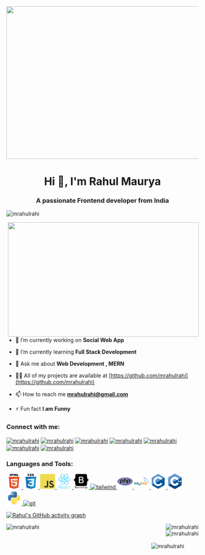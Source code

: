 <img src="https://camo.githubusercontent.com/c1dcb74cc1c1835b1d716f5051499a2814c683c806b15f04b0eba492863703e9/68747470733a2f2f63646e2e6472696262626c652e636f6d2f75736572732f3733303730332f73637265656e73686f74732f363538313234332f6176656e746f2e676966" height="400" width="1000" />

<h1 align="center">Hi 👋, I'm Rahul Maurya</h1>
<h3 align="center">A passionate Frontend developer from India</h3>

<p align="left"> <img src="https://komarev.com/ghpvc/?username=mrahulrahi&label=Profile%20views&color=0e75b6&style=flat" alt="mrahulrahi" /> </p>

<img align="right" src="https://camo.githubusercontent.com/cae12fddd9d6982901d82580bdf321d81fb299141098ca1c2d4891870827bf17/68747470733a2f2f6d69726f2e6d656469756d2e636f6d2f6d61782f313336302f302a37513379765349765f7430696f4a2d5a2e676966" height="300" width="500" />

- 🔭 I’m currently working on **Social Web App**

- 🌱 I’m currently learning **Full Stack Development**

- 💬 Ask me about **Web Development , MERN**

- 👨‍💻 All of my projects are available at [https://github.com/mrahulrahi](https://github.com/mrahulrahi)

- 📫 How to reach me **mrahulrahi@gmail.com**

- ⚡ Fun fact **I am Funny**

<h3 align="left">Connect with me:</h3>
<p align="left">
<a href="https://linkedin.com/in/mrahulrahi" target="blank"><img align="center" src="https://raw.githubusercontent.com/rahuldkjain/github-profile-readme-generator/master/src/images/icons/Social/linked-in-alt.svg" alt="mrahulrahi" height="30" width="40" /></a>
<a href="https://instagram.com/mrahulrahi" target="blank"><img align="center" src="https://raw.githubusercontent.com/rahuldkjain/github-profile-readme-generator/master/src/images/icons/Social/instagram.svg" alt="mrahulrahi" height="30" width="40" /></a>
<a href="https://snapchat.com/add/mrahirahul" target="blank"><img align="center" src="https://raw.githubusercontent.com/rahuldkjain/github-profile-readme-generator/master/src/images/icons/Social/snapchat.svg" alt="mrahulrahi" height="40" width="50" /></a>
<a href="https://www.hackerrank.com/mrahulrahi" target="blank"><img align="center" src="https://raw.githubusercontent.com/rahuldkjain/github-profile-readme-generator/master/src/images/icons/Social/hackerrank.svg" alt="mrahulrahi" height="30" width="40" /></a>
<a href="https://www.leetcode.com/mrahulrahi" target="blank"><img align="center" src="https://raw.githubusercontent.com/rahuldkjain/github-profile-readme-generator/master/src/images/icons/Social/leet-code.svg" alt="mrahulrahi" height="30" width="40" /></a>
<a href="https://auth.geeksforgeeks.org/user/mrahulrahi" target="blank"><img align="center" src="https://raw.githubusercontent.com/rahuldkjain/github-profile-readme-generator/master/src/images/icons/Social/geeks-for-geeks.svg" alt="mrahulrahi" height="30" width="40" /></a>
<a href="https://www.topcoder.com/members/mrahulrahi" target="blank"><img align="center" src="https://raw.githubusercontent.com/rahuldkjain/github-profile-readme-generator/master/src/images/icons/Social/topcoder.svg" alt="mrahulrahi" height="30" width="40" /></a>
</p>

<h3 align="left">Languages and Tools:</h3>
<p align="left">
  <a href="https://www.w3.org/html/" target="_blank" rel="noreferrer"> <img src="https://raw.githubusercontent.com/devicons/devicon/master/icons/html5/html5-original-wordmark.svg" alt="html5" width="40" height="40"/> </a>
  <a href="https://www.w3schools.com/css/" target="_blank" rel="noreferrer"> <img src="https://raw.githubusercontent.com/devicons/devicon/master/icons/css3/css3-original-wordmark.svg" alt="css3" width="40" height="40"/> </a>
  <a href="https://developer.mozilla.org/en-US/docs/Web/JavaScript" target="_blank" rel="noreferrer"> <img src="https://raw.githubusercontent.com/devicons/devicon/master/icons/javascript/javascript-original.svg" alt="javascript" width="40" height="40"/> </a>
  <a href="https://reactjs.org/" target="_blank" rel="noreferrer"> <img src="https://raw.githubusercontent.com/devicons/devicon/master/icons/react/react-original-wordmark.svg" alt="react" width="40" height="40"/> </a> 
  <a href="https://getbootstrap.com" target="_blank" rel="noreferrer"> <img src="https://raw.githubusercontent.com/devicons/devicon/master/icons/bootstrap/bootstrap-plain-wordmark.svg" alt="bootstrap" width="40" height="40"/> </a>
  <a href="https://tailwindcss.com/" target="_blank" rel="noreferrer"> <img src="https://www.vectorlogo.zone/logos/tailwindcss/tailwindcss-icon.svg" alt="tailwind" width="40" height="40"/> </a>
  <a href="https://www.php.net" target="_blank" rel="noreferrer"> <img src="https://raw.githubusercontent.com/devicons/devicon/master/icons/php/php-original.svg" alt="php" width="40" height="40"/> </a>
  <a href="https://www.mysql.com/" target="_blank" rel="noreferrer"> <img src="https://raw.githubusercontent.com/devicons/devicon/master/icons/mysql/mysql-original-wordmark.svg" alt="mysql" width="40" height="40"/> </a>
  <a href="https://www.cprogramming.com/" target="_blank" rel="noreferrer"> <img src="https://raw.githubusercontent.com/devicons/devicon/master/icons/c/c-original.svg" alt="c" width="40" height="40"/> </a> 
  <a href="https://www.w3schools.com/cpp/" target="_blank" rel="noreferrer"> <img src="https://raw.githubusercontent.com/devicons/devicon/master/icons/cplusplus/cplusplus-original.svg" alt="cplusplus" width="40" height="40"/> </a>
  <a href="https://www.python.org" target="_blank" rel="noreferrer"> <img src="https://raw.githubusercontent.com/devicons/devicon/master/icons/python/python-original.svg" alt="python" width="40" height="40"/> </a> 
  <a href="https://git-scm.com/" target="_blank" rel="noreferrer"> <img src="https://www.vectorlogo.zone/logos/git-scm/git-scm-icon.svg" alt="git" width="40" height="40"/> </a>
</p>

[![Rahul's GitHub activity graph](https://activity-graph.herokuapp.com/graph?username=mrahulrahi&&theme=xcode)](https://github.com/mrahulrahi)

<p>
  <p align="left">
  <img align="left" src="https://github-readme-stats.vercel.app/api/top-langs?username=mrahulrahi&theme=omni" alt="mrahulrahi"
       height="400" width="380" />
  </p>
  <p align="right">
  &nbsp;<img src="https://github-readme-stats.vercel.app/api?username=mrahulrahi&theme=omni" alt="mrahulrahi" height="200" width="420" />
  <img src="https://github-readme-streak-stats.herokuapp.com/?user=mrahulrahi&theme=omni" alt="mrahulrahi"  height="200" width="420" />
  </p>
</p>
 
<p><img align="center" src="https://github-profile-trophy.vercel.app/?username=mrahulrahi&theme=gruvbox" alt="mrahulrahi"  height="150" width="900" /></p>
